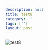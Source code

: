```yaml
---
description: null
title: test8
category: ''
tags: ['']
layout: post
---
```

![test8](uploads/2015-05-27-test8.jpg)